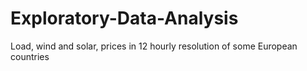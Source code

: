 # Exploratory-Data-Analysis
Load, wind and solar, prices in 12 hourly resolution  of some European countries
